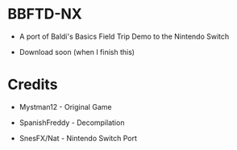 # BBFTD-NX

* A port of Baldi's Basics Field Trip Demo to the Nintendo Switch

* Download soon (when I finish this)

# Credits

* Mystman12 - Original Game

* SpanishFreddy - Decompilation

* SnesFX/Nat - Nintendo Switch Port

